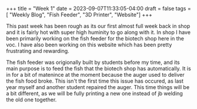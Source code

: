 +++
title = "Week 1"
date = 2023-09-07T11:33:05-04:00
draft = false
tags = [ "Weekly Blog", "Fish Feeder", "3D Printer", "Website"]
+++

This past week has been rough as its our first almost full week back in shop and it is fairly hot with super high huminity to go along with it. In shop I have been primarily working on the fish feeder for the biotech shop here in the voc. I have also been working on this website which has been pretty frustrating and rewarding. 

The fish feeder was origionally built by students before my time, and its main purpose is to feed the fish that the biotech shop has automatically. It is in for a bit of matenince at the moment because the auger used to deliver the fish food broke. This isn't the first time this issue has occured, as last year myself and another student repaired the auger. This time things will be a bit different, as we will be fully printing a new one instead of jb welding the old one together.
